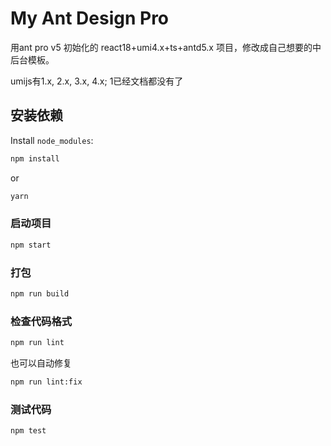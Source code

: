 # My Ant Design Pro

用ant pro v5 初始化的 react18+umi4.x+ts+antd5.x 项目，修改成自己想要的中后台模板。

umijs有1.x, 2.x, 3.x, 4.x; 1已经文档都没有了

## 安装依赖

Install `node_modules`:

```bash
npm install
```

or

```bash
yarn
```

### 启动项目

```bash
npm start
```

### 打包

```bash
npm run build
```

### 检查代码格式

```bash
npm run lint
```

也可以自动修复

```bash
npm run lint:fix
```

### 测试代码

```bash
npm test
```


